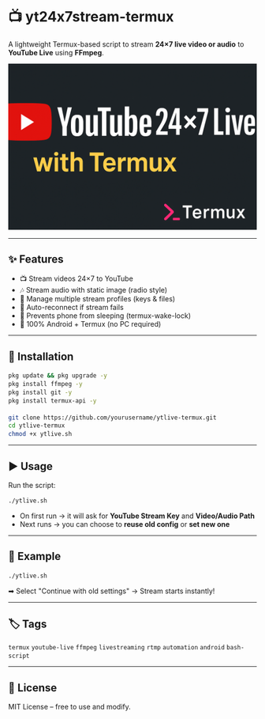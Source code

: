 # 📺 yt24x7stream-termux 

A lightweight Termux-based script to stream **24×7 live video or audio** to **YouTube Live** using **FFmpeg**.

![Banner](banner.png)

---

## ✨ Features
- 📺 Stream videos 24×7 to YouTube  
- 🎶 Stream audio with static image (radio style)  
- 🔑 Manage multiple stream profiles (keys & files)  
- 🔄 Auto-reconnect if stream fails  
- 🔋 Prevents phone from sleeping (termux-wake-lock)  
- 📱 100% Android + Termux (no PC required)  

---

## 🚀 Installation

```bash
pkg update && pkg upgrade -y
pkg install ffmpeg -y
pkg install git -y
pkg install termux-api -y

git clone https://github.com/yourusername/ytlive-termux.git
cd ytlive-termux
chmod +x ytlive.sh
```

---

## ▶️ Usage

Run the script:

```bash
./ytlive.sh
```

- On first run → it will ask for **YouTube Stream Key** and **Video/Audio Path**  
- Next runs → you can choose to **reuse old config** or **set new one**  

---

## 📖 Example

```bash
./ytlive.sh
```
➡ Select "Continue with old settings" → Stream starts instantly!  

---

## 🏷️ Tags
`termux` `youtube-live` `ffmpeg` `livestreaming` `rtmp` `automation` `android` `bash-script`

---

## 📜 License
MIT License – free to use and modify.
